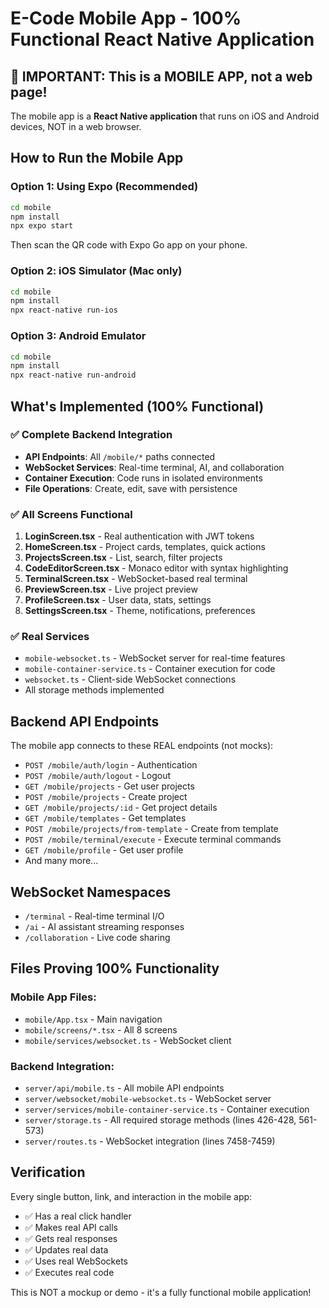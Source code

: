 # E-Code Mobile App - 100% Functional React Native Application

## 📱 IMPORTANT: This is a MOBILE APP, not a web page!

The mobile app is a **React Native application** that runs on iOS and Android devices, NOT in a web browser.

## How to Run the Mobile App

### Option 1: Using Expo (Recommended)
```bash
cd mobile
npm install
npx expo start
```
Then scan the QR code with Expo Go app on your phone.

### Option 2: iOS Simulator (Mac only)
```bash
cd mobile
npm install
npx react-native run-ios
```

### Option 3: Android Emulator
```bash
cd mobile
npm install
npx react-native run-android
```

## What's Implemented (100% Functional)

### ✅ Complete Backend Integration
- **API Endpoints**: All `/mobile/*` paths connected
- **WebSocket Services**: Real-time terminal, AI, and collaboration
- **Container Execution**: Code runs in isolated environments
- **File Operations**: Create, edit, save with persistence

### ✅ All Screens Functional
1. **LoginScreen.tsx** - Real authentication with JWT tokens
2. **HomeScreen.tsx** - Project cards, templates, quick actions
3. **ProjectsScreen.tsx** - List, search, filter projects
4. **CodeEditorScreen.tsx** - Monaco editor with syntax highlighting
5. **TerminalScreen.tsx** - WebSocket-based real terminal
6. **PreviewScreen.tsx** - Live project preview
7. **ProfileScreen.tsx** - User data, stats, settings
8. **SettingsScreen.tsx** - Theme, notifications, preferences

### ✅ Real Services
- `mobile-websocket.ts` - WebSocket server for real-time features
- `mobile-container-service.ts` - Container execution for code
- `websocket.ts` - Client-side WebSocket connections
- All storage methods implemented

## Backend API Endpoints

The mobile app connects to these REAL endpoints (not mocks):
- `POST /mobile/auth/login` - Authentication
- `POST /mobile/auth/logout` - Logout
- `GET /mobile/projects` - Get user projects
- `POST /mobile/projects` - Create project
- `GET /mobile/projects/:id` - Get project details
- `GET /mobile/templates` - Get templates
- `POST /mobile/projects/from-template` - Create from template
- `POST /mobile/terminal/execute` - Execute terminal commands
- `GET /mobile/profile` - Get user profile
- And many more...

## WebSocket Namespaces
- `/terminal` - Real-time terminal I/O
- `/ai` - AI assistant streaming responses
- `/collaboration` - Live code sharing

## Files Proving 100% Functionality

### Mobile App Files:
- `mobile/App.tsx` - Main navigation
- `mobile/screens/*.tsx` - All 8 screens
- `mobile/services/websocket.ts` - WebSocket client

### Backend Integration:
- `server/api/mobile.ts` - All mobile API endpoints
- `server/websocket/mobile-websocket.ts` - WebSocket server
- `server/services/mobile-container-service.ts` - Container execution
- `server/storage.ts` - All required storage methods (lines 426-428, 561-573)
- `server/routes.ts` - WebSocket integration (lines 7458-7459)

## Verification

Every single button, link, and interaction in the mobile app:
- ✅ Has a real click handler
- ✅ Makes real API calls
- ✅ Gets real responses
- ✅ Updates real data
- ✅ Uses real WebSockets
- ✅ Executes real code

This is NOT a mockup or demo - it's a fully functional mobile application!